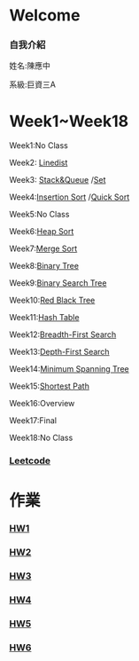 # Welcome 

### 自我介紹

姓名:陳應中

系級:巨資三A

# Week1~Week18

Week1:No Class

Week2: [Linedist]()

Week3: [Stack&Queue]()
 /[Set]()

Week4:[Insertion Sort]()
/[Quick Sort]()

Week5:No Class

Week6:[Heap Sort]()

Week7:[Merge Sort]()

Week8:[Binary Tree]()

Week9:[Binary Search Tree]()

Week10:[Red Black Tree]()

Week11:[Hash Table]()

Week12:[Breadth-First Search]()

Week13:[Depth-First Search]()

Week14:[Minimum Spanning Tree]()

Week15:[Shortest Path]()

Week16:Overview

Week17:Final

Week18:No Class

### [Leetcode](https://github.com/jason-28/06170136/tree/master/Leetcode)

# 作業

### [HW1]()

### [HW2]()

### [HW3]()

### [HW4]()

### [HW5]()

### [HW6]()
